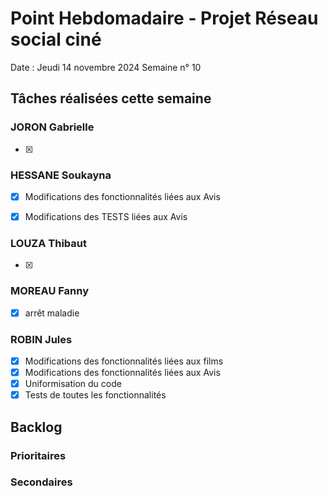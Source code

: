 # Point Hebdomadaire - Projet Réseau social ciné 

Date : Jeudi 14 novembre 2024
Semaine n° 10

## Tâches réalisées cette semaine

### JORON Gabrielle

- [x] 


### HESSANE Soukayna

- [x] Modifications des fonctionnalités liées aux Avis
- [x] Modifications des TESTS liées aux Avis


### LOUZA Thibaut

- [x] 

### MOREAU Fanny

- [x] arrêt maladie


### ROBIN Jules

- [x] Modifications des fonctionnalités liées aux films
- [x] Modifications des fonctionnalités liées aux Avis
- [x] Uniformisation du code
- [x] Tests de toutes les fonctionnalités

## Backlog


### Prioritaires


### Secondaires
